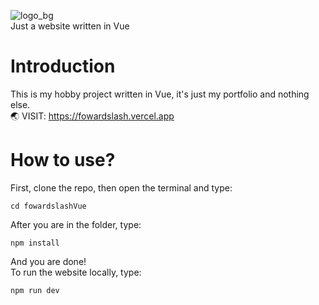 ![logo_bg](https://github.com/fowardslash/fowardslashVue/assets/68984861/1db5b1a7-b548-4439-bfad-f6ae75b0db6a)\
 Just a website written in Vue
# Introduction
This is my hobby project written in Vue, it's just my portfolio and nothing else.\
🌏 VISIT: https://fowardslash.vercel.app
# How to use?
First, clone the repo, then open the terminal and type:
```
cd fowardslashVue
```
After you are in the folder, type:
```
npm install
```
And you are done!\
To run the website locally, type:
```
npm run dev
```
